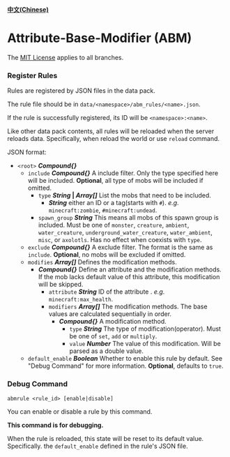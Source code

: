 **[中文(Chinese)](https://github.com/whyvo1/Attribute-Base-Modifier/blob/main/README_CN.md)**

# Attribute-Base-Modifier (ABM)

The [MIT License](https://github.com/whyvo1/Attribute-Base-Modifier/blob/main/LICENSE) applies to all branches.

### Register Rules

Rules are registered by JSON files in the data pack.

The rule file should be in `data/<namespace>/abm_rules/<name>.json`.

If the rule is successfully registered, its ID will be `<namespace>:<name>`.

Like other data pack contents, all rules will be reloaded when the server reloads data. Specifically, when reload the world or use `reload` command.

JSON format:

- `<root>` ***Compound{}***
  - `include` ***Compound{}***  A include filter. Only the type specified here will be included. **Optional**, all type of mobs will be included if omitted. 
    - `type` ***String* | *Array[]***  List the mobs that need to be included.
      - ***String***  either an ID or a tag(starts with `#`). *e.g*. `minecraft:zombie`, `#minecraft:undead`.
    - `spawn_group` ***String***  This means all mobs of this spawn group is included. Must be one of `monster`, `creature`, `ambient`, `water_creature`, `underground_water_creature`, `water_ambient`, `misc`, or `axolotls`. Has no effect when coexists with `type`.
  - `exclude` ***Compound{}***  A exclude filter. The format is the same as `include`. **Optional**, no mobs will be excluded if omitted.
  - `modifies` ***Array[]***  Defines the modification methods.
    - ***Compound{}***  Define an attribute and the modification methods. If the mob lacks default value of this attribute, this modification will be skipped.
      - `attribute` ***String***  ID of the attribute . *e.g*. `minecraft:max_health`.
      - `modifiers` ***Array[]***  The modification methods. The base values are calculated sequentially in order.
        - ***Compound{}***  A modification method.
          - `type` ***String***  The type of modification(operator). Must be one of `set`, `add` or `multiply`.
          - `value` ***Number***  The value of this modification. Will be parsed as a double value.
  - `default_enable` ***Boolean***  Whether to enable this rule by default. See "Debug Command" for more information. **Optional**, defaults to `true`.



### Debug Command

```
abmrule <rule_id> [enable|disable]
```

You can enable or disable a rule by this command.

**This command is for debugging.**

When the rule is reloaded, this state will be reset to its default value. Specifically. the `default_enable` defined in the rule's JSON file.
